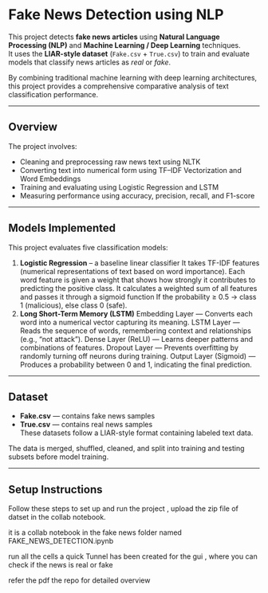 #  Fake News Detection using NLP

This project detects **fake news articles** using **Natural Language Processing (NLP)** and **Machine Learning / Deep Learning** techniques.  
It uses the **LIAR-style dataset** (`Fake.csv` + `True.csv`) to train and evaluate models that classify news articles as *real* or *fake*.

By combining traditional machine learning with deep learning architectures, this project provides a comprehensive comparative analysis of text classification performance.

---

##  Overview

The project involves:
- Cleaning and preprocessing raw news text using NLTK
- Converting text into numerical form using TF–IDF Vectorization and Word Embeddings
- Training and evaluating using Logistic Regression and LSTM 
- Measuring performance using accuracy, precision, recall, and F1-score

---

##  Models Implemented

This project evaluates five classification models:

1. **Logistic Regression** – a baseline linear classifier
It takes TF-IDF features (numerical representations of text based on word importance).
Each word feature is given a weight that shows how strongly it contributes to predicting the positive class.
It calculates a weighted sum of all features and passes it through a sigmoid function
If the probability ≥ 0.5 → class 1 (malicious), else class 0 (safe).
3. **Long Short-Term Memory (LSTM)**
Embedding Layer — Converts each word into a numerical vector capturing its meaning.
LSTM Layer — Reads the sequence of words, remembering context and relationships (e.g., “not attack”).
Dense Layer (ReLU) — Learns deeper patterns and combinations of features.
Dropout Layer — Prevents overfitting by randomly turning off neurons during training.
Output Layer (Sigmoid) — Produces a probability between 0 and 1, indicating the final prediction.

---

##  Dataset

- **Fake.csv** — contains fake news samples  
- **True.csv** — contains real news samples  
These datasets follow a LIAR-style format containing labeled text data.

The data is merged, shuffled, cleaned, and split into training and testing subsets before model training.

---

##  Setup Instructions 

Follow these steps to set up and run the project , upload the zip file of datset in the collab notebook.

it is a collab notebook in the fake news folder named FAKE_NEWS_DETECTION.ipynb 

run all the cells
 a quick Tunnel has been created for the gui , where you can check if the news is real or fake 

 refer the pdf the repo for detailed overview 



